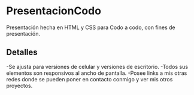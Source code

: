 # PresentacionCodo
Presentación hecha en HTML y CSS para Codo a codo, con fines de presentación.

## Detalles

-Se ajusta para versiones de celular y versiones de escritorio.
-Todos sus elementos son responsivos al ancho de pantalla.
-Posee links a mis otras redes donde se pueden poner en contacto conmigo y ver mis otros proyectos.

